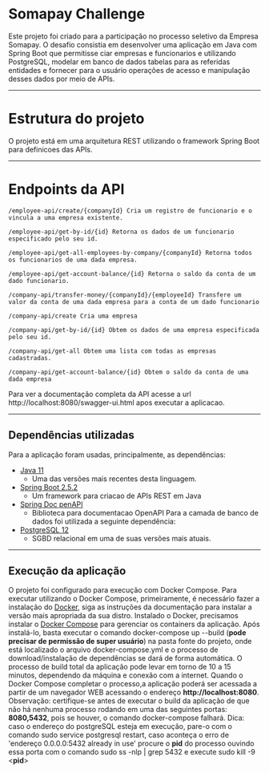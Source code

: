 # Somapay Challenge

Este projeto foi criado para a participação no processo seletivo da Empresa Somapay. O desafio consistia em desenvolver uma aplicação em Java com Spring Boot que permitisse ciar empresas e funcionarios e utilizando PostgreSQL, modelar em banco de dados tabelas para as referidas entidades e fornecer para o usuário operações de acesso e manipulação desses dados por meio de APIs.

---

# Estrutura do projeto

O projeto está em uma arquitetura REST utilizando o framework Spring Boot para definicoes das APIs.

---

# Endpoints da API

```
/employee-api/create/{companyId} Cria um registro de funcionario e o vincula a uma empresa existente.
```
```
/employee-api/get-by-id/{id} Retorna os dados de um funcionario especificado pelo seu id.
```
```
/employee-api/get-all-employees-by-company/{companyId} Retorna todos os funcionarios de uma dada empresa.
```
```
/employee-api/get-account-balance/{id} Retorna o saldo da conta de um dado funcionario.
```
```
/company-api/transfer-money/{companyId}/{employeeId} Transfere um valor da conta de uma dada empresa para a conta de um dado funcionario
```
```
/company-api/create Cria uma empresa
```
```
/company-api/get-by-id/{id} Obtem os dados de uma empresa especificada pelo seu id.
```
```
/company-api/get-all Obtem uma lista com todas as empresas cadastradas.
```
```
/company-api/get-account-balance/{id} Obtem o saldo da conta de uma dada empresa
```
Para ver a documentação completa da API acesse a url http://localhost:8080/swagger-ui.html apos executar a aplicacao.

---

## Dependências utilizadas

Para a aplicação  foram usadas, principalmente, as dependências:

+ [Java 11](https://www.oracle.com/br/java/technologies/javase-jdk11-downloads.html)
    - Uma das versões mais recentes desta linguagem.
+ [Spring Boot 2.5.2](https://spring.io/projects/spring-boot)
    - Um framework para criacao de APIs REST em Java
+ [Spring Doc penAPI](https://springdoc.org/)
    - Biblioteca para documentacao OpenAPI
Para a camada de banco de dados foi utilizada a seguinte dependência:
+ [PostgreSQL 12](https://www.postgresql.org/)
    - SGBD relacional em uma de suas versões mais atuais.
---

## Execução da aplicação

O projeto foi configurado para execução com Docker Compose.
Para executar utilizando o Docker Compose, primeiramente, é necessário fazer a instalação do [Docker](https://docs.docker.com/), siga as instruções da documentação para instalar a versão mais apropriada da sua distro. Instalado o Docker, precisamos instalar o [Docker Compose](https://docs.docker.com/compose/install/) para gerenciar os containers da aplicação. Após instalá-lo, basta executar o comando docker-compose up --build (**pode precisar de permissão de super usuário**) na pasta fonte do projeto, onde está localizado o arquivo docker-compose.yml e o processo de download/instalação de dependências se dará de forma automática. O processo de build total da aplicação pode levar em torno de 10 a 15 minutos, dependendo da máquina e conexão com a internet. Quando o Docker Compose completar o processo,a aplicação poderá ser acessada a partir de um navegador WEB acessando o endereço **http://localhost:8080**. Observação: certifique-se antes de executar o build da aplicação de que não há nenhuma processo rodando em uma das seguintes portas: **8080,5432**, pois se houver, o comando docker-compose falhará. Dica: caso o endereço do postgreSQL esteja em execução, pare-o com o comando sudo service postgresql restart, caso aconteça o erro de 'endereço 0.0.0.0:5432 already in use' procure o **pid** do processo ouvindo essa porta com o comando sudo ss -nlp | grep 5432 e execute sudo kill -9 <**pid**>